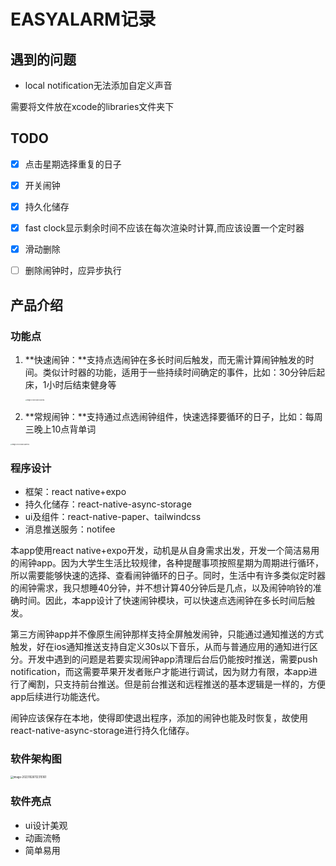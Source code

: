 # EASYALARM记录



## 遇到的问题

- local notification无法添加自定义声音	

需要将文件放在xcode的libraries文件夹下

## TODO
- [x] 点击星期选择重复的日子

- [x] 开关闹钟

- [x] 持久化储存

- [x] fast clock显示剩余时间不应该在每次渲染时计算,而应该设置一个定时器

- [x] 滑动删除

- [ ] 删除闹钟时，应异步执行

  

## 产品介绍

### 功能点

1. **快速闹钟：**支持点选闹钟在多长时间后触发，而无需计算闹钟触发的时间。类似计时器的功能，适用于一些持续时间确定的事件，比如：30分钟后起床，1小时后结束健身等

   <img src="https://cdn.jsdelivr.net/gh/Real-Rio/pictures/img/image-20231026103525296.png" alt="image-20231026103525296" style="zoom:15%;" />

2. **常规闹钟：**支持通过点选闹钟组件，快速选择要循环的日子，比如：每周三晚上10点背单词

<img src="https://cdn.jsdelivr.net/gh/Real-Rio/pictures/img/image-20231026103809123.png" alt="image-20231026103809123" style="zoom:15%;" />



### 程序设计

- 框架：react native+expo
- 持久化储存：react-native-async-storage
- ui及组件：react-native-paper、tailwindcss
- 消息推送服务：notifee



本app使用react native+expo开发，动机是从自身需求出发，开发一个简洁易用的闹钟app。因为大学生生活比较规律，各种提醒事项按照星期为周期进行循环，所以需要能够快速的选择、查看闹钟循环的日子。同时，生活中有许多类似定时器的闹钟需求，我只想睡40分钟，并不想计算40分钟后是几点，以及闹钟响铃的准确时间。因此，本app设计了快速闹钟模块，可以快速点选闹钟在多长时间后触发。 

第三方闹钟app并不像原生闹钟那样支持全屏触发闹钟，只能通过通知推送的方式触发，好在ios通知推送支持自定义30s以下音乐，从而与普通应用的通知进行区分。开发中遇到的问题是若要实现闹钟app清理后台后仍能按时推送，需要push notification，而这需要苹果开发者账户才能进行调试，因为财力有限，本app进行了阉割，只支持前台推送。但是前台推送和远程推送的基本逻辑是一样的，方便app后续进行功能迭代。

闹钟应该保存在本地，使得即使退出程序，添加的闹钟也能及时恢复，故使用react-native-async-storage进行持久化储存。



### 软件架构图

<img src="https://cdn.jsdelivr.net/gh/Real-Rio/pictures/img/image-20231026112315161.png" alt="image-20231026112315161" style="zoom:30%;" />



### 软件亮点

- ui设计美观
- 动画流畅
- 简单易用



